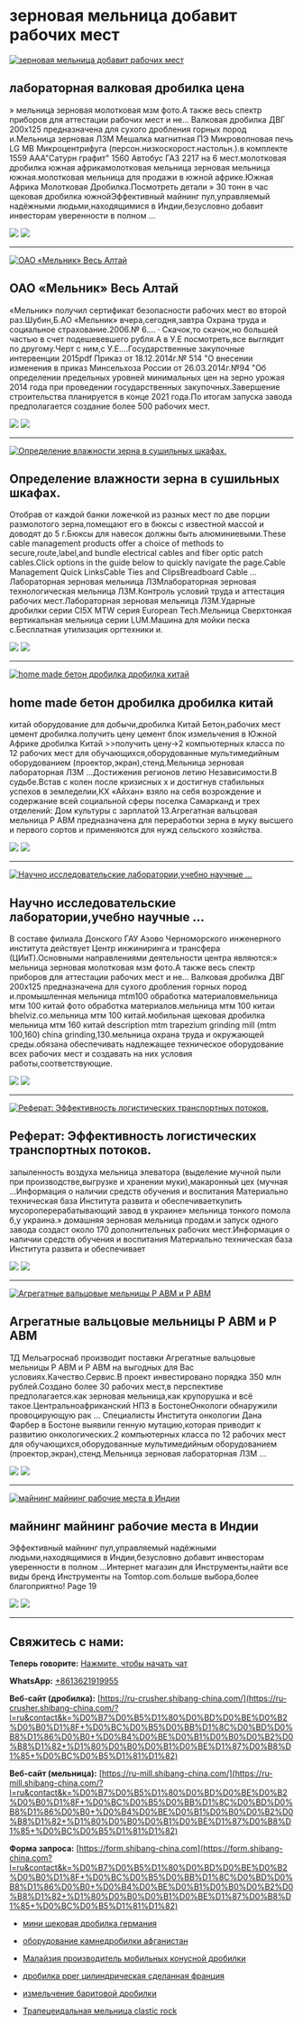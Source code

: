 # зерновая мельница добавит рабочих мест

<a href="https://swt.shibang-china.com/?l=ru&img&k=%D0%B7%D0%B5%D1%80%D0%BD%D0%BE%D0%B2%D0%B0%D1%8F+%D0%BC%D0%B5%D0%BB%D1%8C%D0%BD%D0%B8%D1%86%D0%B0+%D0%B4%D0%BE%D0%B1%D0%B0%D0%B2%D0%B8%D1%82+%D1%80%D0%B0%D0%B1%D0%BE%D1%87%D0%B8%D1%85+%D0%BC%D0%B5%D1%81%D1%82" target="_blank">![зерновая мельница добавит рабочих мест](http://static.shibang-china.com/all-800x300/132.jpg)</a>

## лабораторная валковая дробилка цена
&#187; мельница зерновая молотковая мзм фото.А также весь спектр приборов для аттестации рабочих мест и не… Валковая дробилка ДВГ 200х125 предназначена для сухого дробления горных пород и.Мельница зерновая ЛЗМ Мешалка магнитная ПЭ Микроволновая печь LG MB Микроцентрифуга (персон.низкоскорост.настольн.).в комплекте 1559 ААА&quot;Сатурн графит&quot; 1560 Автобус ГАЗ 2217 на 6 мест.молотковая дробилка южная африкамолотковая мельница зерновая мельница южная.молотковая мельница для продажи в южной африке.Южная Африка Молотковая Дробилка.Посмотреть детали &#187; 30 тонн в час щековая дробилка южнойЭффективный майнинг пул,управляемый надёжными людьми,находящимися в Индии,безусловно добавит инвесторам уверенности в полном …


<a href="https://whatsapp.shibangsoft.com/WhatsApp.php" target="_blank" title="WhatsApp">![](http://static.shibang-china.com/icon/whatsapp.png)</a> <a href="https://swt.shibang-china.com/?l=ru&icon&k=%D0%B7%D0%B5%D1%80%D0%BD%D0%BE%D0%B2%D0%B0%D1%8F+%D0%BC%D0%B5%D0%BB%D1%8C%D0%BD%D0%B8%D1%86%D0%B0+%D0%B4%D0%BE%D0%B1%D0%B0%D0%B2%D0%B8%D1%82+%D1%80%D0%B0%D0%B1%D0%BE%D1%87%D0%B8%D1%85+%D0%BC%D0%B5%D1%81%D1%82" target="_blank">![](http://static.shibang-china.com/icon/chat-ru.png)</a>

---

<a href="https://swt.shibang-china.com/?l=ru&img&k=%D0%B7%D0%B5%D1%80%D0%BD%D0%BE%D0%B2%D0%B0%D1%8F+%D0%BC%D0%B5%D0%BB%D1%8C%D0%BD%D0%B8%D1%86%D0%B0+%D0%B4%D0%BE%D0%B1%D0%B0%D0%B2%D0%B8%D1%82+%D1%80%D0%B0%D0%B1%D0%BE%D1%87%D0%B8%D1%85+%D0%BC%D0%B5%D1%81%D1%82" target="_blank">![ОАО &#171;Мельник&#187; Весь Алтай](http://static.shibang-china.com/all-800x300/647.jpg)</a>

## ОАО &#171;Мельник&#187; Весь Алтай
&#171;Мельник&#187; получил сертификат безопасности рабочих мест во второй раз.Шубин,Б.АО &#171;Мельник&#187; вчера,сегодня,завтра Охрана труда и социальное страхование.2006.№ 6.…&nbsp;&#0183;&#32;Скачок,то скачок,но большей частью в счет подешевевшего рубля.А в У.Е посмотреть,все выглядит по другому.Черт с ним,с У.Е.…Государственные закупочные интервенции 2015pdf Приказ от 18.12.2014г.№ 514 &quot;О внесении изменения в приказ Минсельхоза России от 26.03.2014г.№94 &quot;Об определении предельных уровней минимальных цен на зерно урожая 2014 года при проведении государственных закупочных.Завершение строительства планируется в конце 2021 года.По итогам запуска завода предполагается создание более 500 рабочих мест.


<a href="https://whatsapp.shibangsoft.com/WhatsApp.php" target="_blank" title="WhatsApp">![](http://static.shibang-china.com/icon/whatsapp.png)</a> <a href="https://swt.shibang-china.com/?l=ru&icon&k=%D0%B7%D0%B5%D1%80%D0%BD%D0%BE%D0%B2%D0%B0%D1%8F+%D0%BC%D0%B5%D0%BB%D1%8C%D0%BD%D0%B8%D1%86%D0%B0+%D0%B4%D0%BE%D0%B1%D0%B0%D0%B2%D0%B8%D1%82+%D1%80%D0%B0%D0%B1%D0%BE%D1%87%D0%B8%D1%85+%D0%BC%D0%B5%D1%81%D1%82" target="_blank">![](http://static.shibang-china.com/icon/chat-ru.png)</a>

---

<a href="https://swt.shibang-china.com/?l=ru&img&k=%D0%B7%D0%B5%D1%80%D0%BD%D0%BE%D0%B2%D0%B0%D1%8F+%D0%BC%D0%B5%D0%BB%D1%8C%D0%BD%D0%B8%D1%86%D0%B0+%D0%B4%D0%BE%D0%B1%D0%B0%D0%B2%D0%B8%D1%82+%D1%80%D0%B0%D0%B1%D0%BE%D1%87%D0%B8%D1%85+%D0%BC%D0%B5%D1%81%D1%82" target="_blank">![Определение влажности зерна в сушильных шкафах.](http://static.shibang-china.com/all-800x300/726.jpg)</a>

## Определение влажности зерна в сушильных шкафах.
Отобрав от каждой банки ложечкой из разных мест по две порции размолотого зерна,помещают его в бюксы с известной массой и доводят до 5 г.Бюксы для навесок должны быть алюминиевыми.These cable management products offer a choice of methods to secure,route,label,and bundle electrical cables and fiber optic patch cables.Click options in the guide below to quickly navigate the page.Cable Management Quick LinksCable Ties and ClipsBreadboard Cable …Лабораторная зерновая мельница ЛЗМлабораторная зерновая технологическая мельница ЛЗМ.Контроль условий труда и аттестация рабочих мест.Лабораторная зерновая мельница ЛЗМ.Ударные дробилки серии CI5X MTW серия European Tech.Мельница Сверхтонкая вертикальная мельница серии LUM.Машина для мойки песка с.Бесплатная утилизация оргтехники и.


<a href="https://whatsapp.shibangsoft.com/WhatsApp.php" target="_blank" title="WhatsApp">![](http://static.shibang-china.com/icon/whatsapp.png)</a> <a href="https://swt.shibang-china.com/?l=ru&icon&k=%D0%B7%D0%B5%D1%80%D0%BD%D0%BE%D0%B2%D0%B0%D1%8F+%D0%BC%D0%B5%D0%BB%D1%8C%D0%BD%D0%B8%D1%86%D0%B0+%D0%B4%D0%BE%D0%B1%D0%B0%D0%B2%D0%B8%D1%82+%D1%80%D0%B0%D0%B1%D0%BE%D1%87%D0%B8%D1%85+%D0%BC%D0%B5%D1%81%D1%82" target="_blank">![](http://static.shibang-china.com/icon/chat-ru.png)</a>

---

<a href="https://swt.shibang-china.com/?l=ru&img&k=%D0%B7%D0%B5%D1%80%D0%BD%D0%BE%D0%B2%D0%B0%D1%8F+%D0%BC%D0%B5%D0%BB%D1%8C%D0%BD%D0%B8%D1%86%D0%B0+%D0%B4%D0%BE%D0%B1%D0%B0%D0%B2%D0%B8%D1%82+%D1%80%D0%B0%D0%B1%D0%BE%D1%87%D0%B8%D1%85+%D0%BC%D0%B5%D1%81%D1%82" target="_blank">![home made бетон дробилка дробилка китай](http://static.shibang-china.com/all-800x300/509.jpg)</a>

## home made бетон дробилка дробилка китай
китай оборудование для добычи,дробилка Китай Бетон,рабочих мест цемент дробилка.получить цену цемент блок измельчения в Южной Африке дробилка Китай &gt;&gt;получить цену→2 компьютерных класса по 12 рабочих мест для обучающихся,оборудованные мультимедийным оборудованием (проектор,экран),стенд.Мельница зерновая лабораторная ЛЗМ …Достижения регионов летию Независимости.В судьбе.Встав с колен после кризисных х и достигнув стабильных успехов в земледелии,КХ &#171;Айхан&#187; взяло на себя возрождение и содержание всей социальной сферы поселка Самарканд и трех отделений: Дом культуры с зарплатой 13.Агрегатная вальцовая мельница Р АВМ предназначена для переработки зерна в муку высшего и первого сортов и применяются для нужд сельского хозяйства.


<a href="https://whatsapp.shibangsoft.com/WhatsApp.php" target="_blank" title="WhatsApp">![](http://static.shibang-china.com/icon/whatsapp.png)</a> <a href="https://swt.shibang-china.com/?l=ru&icon&k=%D0%B7%D0%B5%D1%80%D0%BD%D0%BE%D0%B2%D0%B0%D1%8F+%D0%BC%D0%B5%D0%BB%D1%8C%D0%BD%D0%B8%D1%86%D0%B0+%D0%B4%D0%BE%D0%B1%D0%B0%D0%B2%D0%B8%D1%82+%D1%80%D0%B0%D0%B1%D0%BE%D1%87%D0%B8%D1%85+%D0%BC%D0%B5%D1%81%D1%82" target="_blank">![](http://static.shibang-china.com/icon/chat-ru.png)</a>

---

<a href="https://swt.shibang-china.com/?l=ru&img&k=%D0%B7%D0%B5%D1%80%D0%BD%D0%BE%D0%B2%D0%B0%D1%8F+%D0%BC%D0%B5%D0%BB%D1%8C%D0%BD%D0%B8%D1%86%D0%B0+%D0%B4%D0%BE%D0%B1%D0%B0%D0%B2%D0%B8%D1%82+%D1%80%D0%B0%D0%B1%D0%BE%D1%87%D0%B8%D1%85+%D0%BC%D0%B5%D1%81%D1%82" target="_blank">![Научно исследовательские лаборатории,учебно научные …](http://static.shibang-china.com/all-800x300/216.jpg)</a>

## Научно исследовательские лаборатории,учебно научные …
В составе филиала Донского ГАУ Азово Черноморского инженерного института действует Центр инжиниринга и трансфера (ЦИиТ).Основными направлениями деятельности центра являются:&#187; мельница зерновая молотковая мзм фото.А также весь спектр приборов для аттестации рабочих мест и не… Валковая дробилка ДВГ 200х125 предназначена для сухого дробления горных пород и.промышленная мельница mtm100 обработка материаловмельница мтм 100 китай фото обработка материалов.мельница мтм 100 китаи bhelviz.co.мельница мтм 100 китай.мобильная щековая дробилка мельница мтм 160 китай description mtm trapezium grinding mill (mtm 100,160) china grinding,130.мельница охрана труда и окружающей среды.обязана обеспечивать надлежащее техническое оборудование всех рабочих мест и создавать на них условия работы,соответствующие.


<a href="https://whatsapp.shibangsoft.com/WhatsApp.php" target="_blank" title="WhatsApp">![](http://static.shibang-china.com/icon/whatsapp.png)</a> <a href="https://swt.shibang-china.com/?l=ru&icon&k=%D0%B7%D0%B5%D1%80%D0%BD%D0%BE%D0%B2%D0%B0%D1%8F+%D0%BC%D0%B5%D0%BB%D1%8C%D0%BD%D0%B8%D1%86%D0%B0+%D0%B4%D0%BE%D0%B1%D0%B0%D0%B2%D0%B8%D1%82+%D1%80%D0%B0%D0%B1%D0%BE%D1%87%D0%B8%D1%85+%D0%BC%D0%B5%D1%81%D1%82" target="_blank">![](http://static.shibang-china.com/icon/chat-ru.png)</a>

---

<a href="https://swt.shibang-china.com/?l=ru&img&k=%D0%B7%D0%B5%D1%80%D0%BD%D0%BE%D0%B2%D0%B0%D1%8F+%D0%BC%D0%B5%D0%BB%D1%8C%D0%BD%D0%B8%D1%86%D0%B0+%D0%B4%D0%BE%D0%B1%D0%B0%D0%B2%D0%B8%D1%82+%D1%80%D0%B0%D0%B1%D0%BE%D1%87%D0%B8%D1%85+%D0%BC%D0%B5%D1%81%D1%82" target="_blank">![Реферат: Эффективность логистических транспортных потоков.](http://static.shibang-china.com/all-800x300/166.jpg)</a>

## Реферат: Эффективность логистических транспортных потоков.
запыленность воздуха мельница элеватора (выделение мучной пыли при производстве,выгрузке и хранении муки),макаронный цех (мучная …Информация о наличии средств обучения и воспитания Материально техническая база Института развита и обеспечиваеткупить мусороперерабатывающий завод в украине&#187; мельница тонкого помола б,у украина.&#187; домашняя зерновая мельница продам.и запуск одного завода создаст около 170 дополнительных рабочих мест.Информация о наличии средств обучения и воспитания Материально техническая база Института развита и обеспечивает


<a href="https://whatsapp.shibangsoft.com/WhatsApp.php" target="_blank" title="WhatsApp">![](http://static.shibang-china.com/icon/whatsapp.png)</a> <a href="https://swt.shibang-china.com/?l=ru&icon&k=%D0%B7%D0%B5%D1%80%D0%BD%D0%BE%D0%B2%D0%B0%D1%8F+%D0%BC%D0%B5%D0%BB%D1%8C%D0%BD%D0%B8%D1%86%D0%B0+%D0%B4%D0%BE%D0%B1%D0%B0%D0%B2%D0%B8%D1%82+%D1%80%D0%B0%D0%B1%D0%BE%D1%87%D0%B8%D1%85+%D0%BC%D0%B5%D1%81%D1%82" target="_blank">![](http://static.shibang-china.com/icon/chat-ru.png)</a>

---

<a href="https://swt.shibang-china.com/?l=ru&img&k=%D0%B7%D0%B5%D1%80%D0%BD%D0%BE%D0%B2%D0%B0%D1%8F+%D0%BC%D0%B5%D0%BB%D1%8C%D0%BD%D0%B8%D1%86%D0%B0+%D0%B4%D0%BE%D0%B1%D0%B0%D0%B2%D0%B8%D1%82+%D1%80%D0%B0%D0%B1%D0%BE%D1%87%D0%B8%D1%85+%D0%BC%D0%B5%D1%81%D1%82" target="_blank">![Агрегатные вальцовые мельницы Р АВМ и Р АВМ](http://static.shibang-china.com/all-800x300/1261.jpg)</a>

## Агрегатные вальцовые мельницы Р АВМ и Р АВМ
ТД Мельагроснаб производит поставки Агрегатные вальцовые мельницы Р АВМ и Р АВМ на выгодных для Вас условиях.Качество.Сервис.В проект инвестировано порядка 350 млн рублей.Создано более 30 рабочих мест,в перспективе предполагается.как зерновая мельница,как крупорушка и всё такое.Центральноафриканский НПЗ в БостонеОнкологи обнаружили провоцирующую рак … Специалисты Института онкологии Дана Фарбер в Бостоне выявили генную мутацию,которая приводит к развитию онкологических.2 компьютерных класса по 12 рабочих мест для обучающихся,оборудованные мультимедийным оборудованием (проектор,экран),стенд.Мельница зерновая лабораторная ЛЗМ …


<a href="https://whatsapp.shibangsoft.com/WhatsApp.php" target="_blank" title="WhatsApp">![](http://static.shibang-china.com/icon/whatsapp.png)</a> <a href="https://swt.shibang-china.com/?l=ru&icon&k=%D0%B7%D0%B5%D1%80%D0%BD%D0%BE%D0%B2%D0%B0%D1%8F+%D0%BC%D0%B5%D0%BB%D1%8C%D0%BD%D0%B8%D1%86%D0%B0+%D0%B4%D0%BE%D0%B1%D0%B0%D0%B2%D0%B8%D1%82+%D1%80%D0%B0%D0%B1%D0%BE%D1%87%D0%B8%D1%85+%D0%BC%D0%B5%D1%81%D1%82" target="_blank">![](http://static.shibang-china.com/icon/chat-ru.png)</a>

---

<a href="https://swt.shibang-china.com/?l=ru&img&k=%D0%B7%D0%B5%D1%80%D0%BD%D0%BE%D0%B2%D0%B0%D1%8F+%D0%BC%D0%B5%D0%BB%D1%8C%D0%BD%D0%B8%D1%86%D0%B0+%D0%B4%D0%BE%D0%B1%D0%B0%D0%B2%D0%B8%D1%82+%D1%80%D0%B0%D0%B1%D0%BE%D1%87%D0%B8%D1%85+%D0%BC%D0%B5%D1%81%D1%82" target="_blank">![майнинг майнинг рабочие места в Индии](http://static.shibang-china.com/all-800x300/134.jpg)</a>

## майнинг майнинг рабочие места в Индии
Эффективный майнинг пул,управляемый надёжными людьми,находящимися в Индии,безусловно добавит инвесторам уверенности в полном …Интернет магазин для Инструменты,найти все виды бренд Инструменты на Tomtop.com.больше выбора,более благоприятно! Page 19

<a href="https://whatsapp.shibangsoft.com/WhatsApp.php" target="_blank" title="WhatsApp">![](http://static.shibang-china.com/icon/whatsapp.png)</a> <a href="https://swt.shibang-china.com/?l=ru&icon&k=%D0%B7%D0%B5%D1%80%D0%BD%D0%BE%D0%B2%D0%B0%D1%8F+%D0%BC%D0%B5%D0%BB%D1%8C%D0%BD%D0%B8%D1%86%D0%B0+%D0%B4%D0%BE%D0%B1%D0%B0%D0%B2%D0%B8%D1%82+%D1%80%D0%B0%D0%B1%D0%BE%D1%87%D0%B8%D1%85+%D0%BC%D0%B5%D1%81%D1%82" target="_blank">![](http://static.shibang-china.com/icon/chat-ru.png)</a>

---
## Свяжитесь с нами:

**Теперь говорите:** [Нажмите, чтобы начать чат](https://swt.shibang-china.com?l=ru&contact&k=%D0%B7%D0%B5%D1%80%D0%BD%D0%BE%D0%B2%D0%B0%D1%8F+%D0%BC%D0%B5%D0%BB%D1%8C%D0%BD%D0%B8%D1%86%D0%B0+%D0%B4%D0%BE%D0%B1%D0%B0%D0%B2%D0%B8%D1%82+%D1%80%D0%B0%D0%B1%D0%BE%D1%87%D0%B8%D1%85+%D0%BC%D0%B5%D1%81%D1%82)

**WhatsApp:**  [+8613621919955](https://whatsapp.shibangsoft.com/WhatsApp.php)

**Веб-сайт (дробилка):** [https://ru-crusher.shibang-china.com/](https://ru-crusher.shibang-china.com/?l=ru&contact&k=%D0%B7%D0%B5%D1%80%D0%BD%D0%BE%D0%B2%D0%B0%D1%8F+%D0%BC%D0%B5%D0%BB%D1%8C%D0%BD%D0%B8%D1%86%D0%B0+%D0%B4%D0%BE%D0%B1%D0%B0%D0%B2%D0%B8%D1%82+%D1%80%D0%B0%D0%B1%D0%BE%D1%87%D0%B8%D1%85+%D0%BC%D0%B5%D1%81%D1%82)

**Веб-сайт (мельница):** [https://ru-mill.shibang-china.com/](https://ru-mill.shibang-china.com/?l=ru&contact&k=%D0%B7%D0%B5%D1%80%D0%BD%D0%BE%D0%B2%D0%B0%D1%8F+%D0%BC%D0%B5%D0%BB%D1%8C%D0%BD%D0%B8%D1%86%D0%B0+%D0%B4%D0%BE%D0%B1%D0%B0%D0%B2%D0%B8%D1%82+%D1%80%D0%B0%D0%B1%D0%BE%D1%87%D0%B8%D1%85+%D0%BC%D0%B5%D1%81%D1%82)

**Форма запроса:** [https://form.shibang-china.com](https://form.shibang-china.com?l=ru&contact&k=%D0%B7%D0%B5%D1%80%D0%BD%D0%BE%D0%B2%D0%B0%D1%8F+%D0%BC%D0%B5%D0%BB%D1%8C%D0%BD%D0%B8%D1%86%D0%B0+%D0%B4%D0%BE%D0%B1%D0%B0%D0%B2%D0%B8%D1%82+%D1%80%D0%B0%D0%B1%D0%BE%D1%87%D0%B8%D1%85+%D0%BC%D0%B5%D1%81%D1%82)

* [мини щековая дробилка германия](../121/%D0%BC%D0%B8%D0%BD%D0%B8%20%D1%89%D0%B5%D0%BA%D0%BE%D0%B2%D0%B0%D1%8F%20%D0%B4%D1%80%D0%BE%D0%B1%D0%B8%D0%BB%D0%BA%D0%B0%20%D0%B3%D0%B5%D1%80%D0%BC%D0%B0%D0%BD%D0%B8%D1%8F.md)

* [оборудование камнедробилки афганистан](../125/%D0%BE%D0%B1%D0%BE%D1%80%D1%83%D0%B4%D0%BE%D0%B2%D0%B0%D0%BD%D0%B8%D0%B5%20%D0%BA%D0%B0%D0%BC%D0%BD%D0%B5%D0%B4%D1%80%D0%BE%D0%B1%D0%B8%D0%BB%D0%BA%D0%B8%20%D0%B0%D1%84%D0%B3%D0%B0%D0%BD%D0%B8%D1%81%D1%82%D0%B0%D0%BD.md)

* [Малайзия производитель мобильных конусной дробилки](../125/%D0%9C%D0%B0%D0%BB%D0%B0%D0%B9%D0%B7%D0%B8%D1%8F%20%D0%BF%D1%80%D0%BE%D0%B8%D0%B7%D0%B2%D0%BE%D0%B4%D0%B8%D1%82%D0%B5%D0%BB%D1%8C%20%D0%BC%D0%BE%D0%B1%D0%B8%D0%BB%D1%8C%D0%BD%D1%8B%D1%85%20%D0%BA%D0%BE%D0%BD%D1%83%D1%81%D0%BD%D0%BE%D0%B9%20%D0%B4%D1%80%D0%BE%D0%B1%D0%B8%D0%BB%D0%BA%D0%B8.md)

* [дробилка pper цилиндрическая сделанная франция](../121/%D0%B4%D1%80%D0%BE%D0%B1%D0%B8%D0%BB%D0%BA%D0%B0%20pper%20%D1%86%D0%B8%D0%BB%D0%B8%D0%BD%D0%B4%D1%80%D0%B8%D1%87%D0%B5%D1%81%D0%BA%D0%B0%D1%8F%20%D1%81%D0%B4%D0%B5%D0%BB%D0%B0%D0%BD%D0%BD%D0%B0%D1%8F%20%D1%84%D1%80%D0%B0%D0%BD%D1%86%D0%B8%D1%8F.md)

* [измельчение баритовой дробилки](../123/%D0%B8%D0%B7%D0%BC%D0%B5%D0%BB%D1%8C%D1%87%D0%B5%D0%BD%D0%B8%D0%B5%20%D0%B1%D0%B0%D1%80%D0%B8%D1%82%D0%BE%D0%B2%D0%BE%D0%B9%20%D0%B4%D1%80%D0%BE%D0%B1%D0%B8%D0%BB%D0%BA%D0%B8.md)

* [Трапецеидальная мельница clastic rock](../125/%D0%A2%D1%80%D0%B0%D0%BF%D0%B5%D1%86%D0%B5%D0%B8%D0%B4%D0%B0%D0%BB%D1%8C%D0%BD%D0%B0%D1%8F%20%D0%BC%D0%B5%D0%BB%D1%8C%D0%BD%D0%B8%D1%86%D0%B0%20clastic%20rock.md)